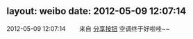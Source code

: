 layout: weibo
date: 2012-05-09 12:07:14
---
2012-05-09 12:07:14  &nbsp;&nbsp;&nbsp;&nbsp;&nbsp;&nbsp; 来自 <a href="http://app.weibo.com/t/feed/cUcI1A" rel="nofollow">分享按钮</a>
空调终于好啦哇~~ ​​​
